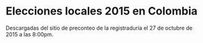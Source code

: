 # Elecciones locales 2015 en Colombia

Descargadas del sitio de preconteo de la registraduría el 27 de octubre de 2015 a las 8:00pm.
